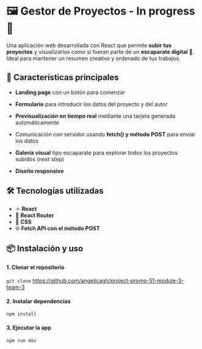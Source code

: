 
# 🖼️ Gestor de Proyectos - In progress :construction: 

Una aplicación web desarrollada con React que permite **subir tus proyectos** y visualizarlos como si fueran parte de un **escaparate digital** 📸. Ideal para mantener un resumen creativo y ordenado de tus trabajos.


## 🚀 Características principales

- **Landing page** con un botón para comenzar

- **Formulario** para introducir los datos del proyecto y del autor

- **Previsualización en tiempo real** mediante una tarjeta generada automáticamente

- Comunicación con servidor usando **fetch() y método POST** para enviar los datos

- **Galería visual** tipo escaparate para explorar todos los proyectos subidos (next step)

- **Diseño responsive**


## 🛠️ Tecnologías utilizadas

- ⚛️ **React**
- 🔗 **React Router**
- 🎨 **CSS**
- 🌐 **Fetch API con el método POST**


## 📦 Instalación y uso

#### 1. Clonar el repositorio
`git clone` https://github.com/angelicagh/project-promo-51-module-3-team-3

#### 2. Instalar dependencias
`npm install`

#### 3. Ejecutar la app 
`npm run dev`



